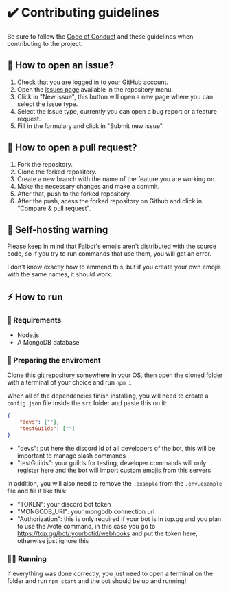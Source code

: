 # ✔️ Contributing guidelines

Be sure to follow the [Code of Conduct](CODE_OF_CONDUCT.md) and these guidelines when contributing to the project.

## 🤔 How to open an issue?

1. Check that you are logged in to your GitHub account.
2. Open the [issues page](https://github.com/falcao-g/Falbot/issues) available in the repository menu.
3. Click in "New issue", this button will open a new page where you can select the issue type.
4. Select the issue type, currently you can open a bug report or a feature request.
5. Fill in the formulary and click in "Submit new issue".

## 🤝 How to open a pull request?

1. Fork the repository.
2. Clone the forked repository.
3. Create a new branch with the name of the feature you are working on.
4. Make the necessary changes and make a commit.
5. After that, push to the forked repository.
6. After the push, acess the forked repository on Github and click in "Compare & pull request".

## 🚨 Self-hosting warning

Please keep in mind that Falbot's emojis aren't distributed with the source code, so if you try to run commands that use them, you will get an error.

I don't know exactly how to ammend this, but if you create your own emojis with the same names, it should work.

## ⚡ How to run

### 👷 Requirements

- Node.js
- A MongoDB database

### 🧹 Preparing the enviroment

Clone this git repository somewhere in your OS, then open the cloned folder with a terminal of your choice and run `npm i`

When all of the dependencies finish installing, you will need to create a `config.json` file inside the `src` folder and paste this on it:

```json
{
	"devs": [""],
	"testGuilds": [""]
}
```

- "devs": put here the discord id of all developers of the bot, this will be important to manage slash commands
- "testGuilds": your guilds for testing, developer commands will only register here and the bot will import custom emojis from this servers

In addition, you will also need to remove the `.example` from the `.env.example` file and fill it like this:

- "TOKEN": your discord bot token
- "MONGODB_URI": your mongodb connection uri
- "Authorization": this is only required if your bot is in top.gg and you plan to use the /vote command, in this case you go to <https://top.gg/bot/:yourbotid/webhooks> and put the token here, otherwise just ignore this

### 🏃‍♂️ Running

If everything was done correctly, you just need to open a terminal on the folder and run `npm start` and the bot should be up and running!
